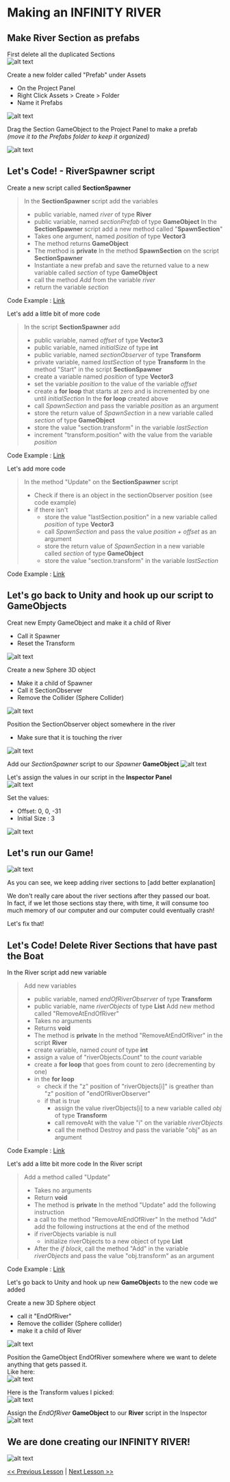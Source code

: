 # Making an INFINITY RIVER

## Make River Section as **prefabs**
First delete all the duplicated Sections  
![alt text](resources/img/delete-duplicated-sections.gif)

Create a new folder called "Prefab" under Assets
 - On the Project Panel
 - Right Click Assets > Create > Folder
 - Name it Prefabs  
  
![alt text](resources/img/create-prefabs-folder.gif)

Drag the Section GameObject to the Project Panel to make a prefab  
*(move it to the Prefabs folder to keep it organized)*    
  
![alt text](resources/img/create-section-prefabs.gif)  


## Let's Code! - RiverSpawner script
Create a new script called **SectionSpawner**
> In the **SectionSpawner** script add the variables
> - public variable, named *river* of type **River**
> - public variable, named *sectionPrefab* of type **GameObject**
> In the **SectionSpawner** script add a new method called "**SpawnSection**"
> - Takes one argument, named *position* of type **Vector3**
> - The method returns **GameObject**
> - The method is **private**
> In the method **SpawnSection** on the script **SectionSpawner**
> - Instantiate a new prefab and save the returned value to a new variable called *section* of type **GameObject**
> - call the method *Add* from the variable *river*
> - return the variable *section*  

Code Example : [Link](resources/code-example/SectionSpawner_example.1.cs)  

Let's add a little bit of more code
> In the script **SectionSpawner** add
> - public variable, named *offset* of type **Vector3**
> - public variable, named *initialSize* of type **int**
> - public variable, named *sectionObserver* of type **Transform**
> - private variable, named *lastSection* of type **Transform**
> In the method "Start" in the  script **SectionSpawner**
> - create a variable named *position* of type **Vector3**
> - set the variable *position* to the value of the variable *offset*
> - create a **for loop** that starts at zero and is incremented by one until  *initialSection*
> In the **for loop** created above
> - call *SpawnSection* and pass the variable *position* as an argument
> - store the return value of *SpawnSection* in a new variable called *section* of type **GameObject**
> - store the value "section.transform" in the variable *lastSection*
> - increment "transform.position" with the value from the variable *position*  

Code Example : [Link](resources/code-example/SectionSpawner_example.2.cs)  

Let's add more code
> In the method "Update" on the **SectionSpawner** script
> - Check if there is an object in the sectionObserver position (see code example)
> - if there isn't
>   - store the value "lastSection.position" in a new variable called *position* of type **Vector3**
>   - call *SpawnSection* and pass the value *position + offset* as an argument
>   - store the return value of *SpawnSection* in a new variable called *section* of type **GameObject**
>   - store the value "section.transform" in the variable *lastSection*  

Code Example : [Link](resources/code-example/SectionSpawner_example.3.cs)  

## Let's go back to Unity and hook up our script to **GameObject**s

Creat new Empty GameObject and make it a child of River
 - Call it Spawner
 - Reset the Transform

![alt text](resources/img/create-spawner-gameobject.gif)  

Create a new Sphere 3D object
 - Make it a child of Spawner
 - Call it SectionObserver
 - Remove the Collider (Sphere Collider)

![alt text](resources/img/create-section-observer.gif)

Position the SectionObserver object somewhere in the river
 - Make sure that it is touching the river

![alt text](resources/img/section-observer-position.jpg)  

Add our *SectionSpawner* script to our *Spawner* **GameObject**
![alt text](resources/img/add-section-spawner-to-spawner.gif)

Let's assign the values in our script in the **Inspector Panel**  
![alt text](resources/img/section-spawner-assignvalues-01.gif)

Set the values:
 - Offset: 0, 0, -31
 - Initial Size : 3  
  
![alt text](resources/img/section-spawner-values.jpg)  

## Let's run our Game!
![alt text](resources/img/infinity-river-run-game-01.gif)  

As you can see, we keep adding river sections to [add better explanation]

We don't really care about the river sections after they passed our boat.  
In fact, if we let those sections stay there, with time, it will consume too much memory of our computer and our computer could eventually crash!

Let's fix that!

## Let's Code! Delete River Sections that have past the Boat
In the River script add new variable
> Add new variables
> - public variable, named *endOfRiverObserver* of type **Transform**
> - public variable, name *riverObjects* of type **List<Transform>**
> Add new method called "RemoveAtEndOfRiver"
> - Takes no arguments
> - Returns **void**
> - The method is **private**
> In the method "RemoveAtEndOfRiver" in the script **River**
> - create variable, named *count* of type **int**
> - assign a value of "riverObjects.Count" to the *count* variable
> - create a **for loop** that goes from count to zero (decrementing by one)
> - in the **for loop**
>   - check if the "z" position of "riverObjects[i]" is greather than "z" position of "endOfRiverObserver"
>   - if that is true
>       - assign the value riverObjects[i] to a new variable called *obj* of type **Transform**
>       - call removeAt with the value "i" on the variable *riverObjects*
>       - call the method Destroy and pass the variable "obj" as an argument

Code Example : [Link](resources/code-example/River_example.7.cs)

Let's add a litte bit more code
In the River script
> Add a method called "Update"
> - Takes no arguments
> - Return **void**
> - The method is **private**
> In the method "Update" add the following instruction
> - a call to the method "RemoveAtEndOfRiver"
> In the method "Add" add the following instructions at the end of the method
> - if riverObjects variable is null
>   - initialize riverObjects to a new object of type **List<Transform>**
> - After the *if block*, call the method "Add" in the variable *riverObjects* and pass the value "obj.transform" as an argument  

Code Example : [Link](resources/code-example/River_example.8.cs)

Let's go back to Unity and hook up new **GameObject**s to the new code we added

Create a new 3D Sphere object
- call it "EndOfRiver"
- Remove the collider (Sphere collider)
- make it a child of River  
  
![alt text](resources/img/create-end-of-river-gameobject.gif)

Position the GameObject EndOfRiver somewhere where we want to delete anything that gets passed it.  
Like here:  
![alt text](resources/img/create-end-of-river-gameobject-position.jpg)

Here is the Transform values I picked:  
![alt text](resources/img/create-end-of-river-gameobject-transform-values.jpg)

Assign the *EndOfRiver* **GameObject** to our **River** script in the Inspector 
![alt text](resources/img/create-end-of-river-assign-river-value.gif)

## We are done creating our INFINITY RIVER!  
![alt text](resources/img/infinity-river-01.gif)  

[<< Previous Lesson](lesson.7.md) | [Next Lesson >>](lesson.9.md)